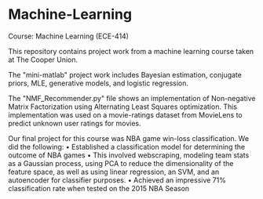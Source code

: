# Machine-Learning
Course: Machine Learning (ECE-414)

This repository contains project work from a machine learning course taken at The Cooper Union. 

The "mini-matlab" project work includes Bayesian estimation, conjugate priors, MLE, generative models, and logistic regression.

The "NMF_Recommender.py" file shows an implementation of Non-negative Matrix Factorization using Alternating Least Squares optimization. This implementation was used on a movie-ratings dataset from MovieLens to predict unknown user ratings for movies.

Our final project for this course was NBA game win-loss classification. We did the following:
• Established a classification model for determining the outcome of NBA games
• This involved webscraping, modeling team stats as a Gaussian process, using PCA to reduce the dimensionality of the feature space, as well as using linear regression, an SVM, and an autoencoder for classifier purposes.
• Achieved an impressive 71% classification rate when tested on the 2015 NBA Season
